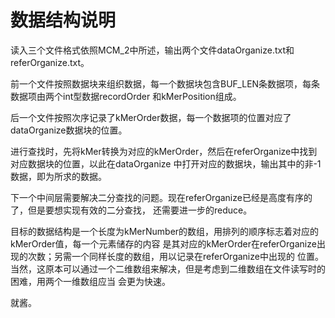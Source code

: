 数据结构说明
==========================

读入三个文件格式依照MCM_2中所述，输出两个文件dataOrganize.txt和referOrganize.txt。

前一个文件按照数据块来组织数据，每一个数据块包含BUF_LEN条数据项，每条数据项由两个int型数据recordOrder
和kMerPosition组成。

后一个文件按照次序记录了kMerOrder数据，每一个数据项的位置对应了dataOrganize数据块的位置。

进行查找时，先将kMer转换为对应的kMerOrder，然后在referOrganize中找到对应数据块的位置，以此在dataOrganize
中打开对应的数据块，输出其中的非-1数据，即为所求的数据。

下一个中间层需要解决二分查找的问题。现在referOrganize已经是高度有序的了，但是要想实现有效的二分查找，
还需要进一步的reduce。

目标的数据结构是一个长度为kMerNumber的数组，用排列的顺序标志着对应的kMerOrder值，每一个元素储存的内容
是其对应的kMerOrder在referOrganize出现的次数；另需一个同样长度的数组，用以记录在referOrganize中出现的
位置。当然，这原本可以通过一个二维数组来解决，但是考虑到二维数组在文件读写时的困难，用两个一维数组应当
会更为快速。

就酱。